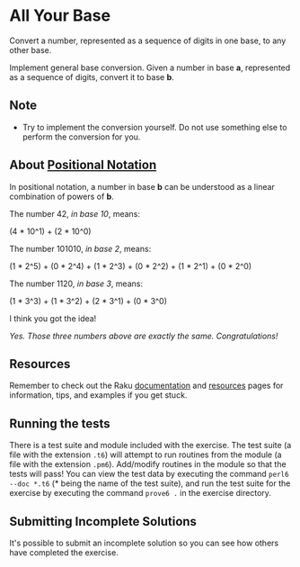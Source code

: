 # All Your Base

Convert a number, represented as a sequence of digits in one base, to any other base.

Implement general base conversion. Given a number in base **a**,
represented as a sequence of digits, convert it to base **b**.

## Note

- Try to implement the conversion yourself.
  Do not use something else to perform the conversion for you.

## About [Positional Notation](https://en.wikipedia.org/wiki/Positional_notation)

In positional notation, a number in base **b** can be understood as a linear
combination of powers of **b**.

The number 42, *in base 10*, means:

(4 * 10^1) + (2 * 10^0)

The number 101010, *in base 2*, means:

(1 * 2^5) + (0 * 2^4) + (1 * 2^3) + (0 * 2^2) + (1 * 2^1) + (0 * 2^0)

The number 1120, *in base 3*, means:

(1 * 3^3) + (1 * 3^2) + (2 * 3^1) + (0 * 3^0)

I think you got the idea!

*Yes. Those three numbers above are exactly the same. Congratulations!*

## Resources

Remember to check out the Raku [documentation](https://docs.perl6.org/) and
[resources](https://raku.org/resources/) pages for information, tips, and
examples if you get stuck.

## Running the tests

There is a test suite and module included with the exercise.
The test suite (a file with the extension `.t6`) will attempt to run routines
from the module (a file with the extension `.pm6`).
Add/modify routines in the module so that the tests will pass! You can view the
test data by executing the command `perl6 --doc *.t6` (\* being the name of the
test suite), and run the test suite for the exercise by executing the command
`prove6 .` in the exercise directory.

## Submitting Incomplete Solutions
It's possible to submit an incomplete solution so you can see how others have completed the exercise.
